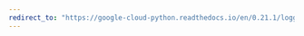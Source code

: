 ```yaml
---
redirect_to: "https://google-cloud-python.readthedocs.io/en/0.21.1/logging-stdlib-usage.html"
---
```

